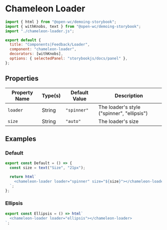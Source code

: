 # Chameleon Loader

```js script
import { html } from "@open-wc/demoing-storybook";
import { withKnobs, text } from "@open-wc/demoing-storybook";
import "./chameleon-loader.js";

export default {
  title: "Components|Feedback/Loader",
  component: "chameleon-loader",
  decorators: [withKnobs],
  options: { selectedPanel: "storybookjs/docs/panel" },
};
```

## Properties

| Property Name | Type(s) | Default Value | Description                                |
| ------------- | ------- | ------------- | ------------------------------------------ |
| `loader`      | String  | `"spinner"`   | The loader's style ("spinner", "ellipsis") |
| `size`        | String  | `"auto"`      | The loader's size                          |

## Examples

### Default

```js preview-story
export const Default = () => {
  const size = text("Size", "21px");

  return html`
    <chameleon-loader loader="spinner" size="${size}"></chameleon-loader>
  `;
};
```

### Ellipsis

```js preview-story
export const Ellipsis = () => html`
  <chameleon-loader loader="ellipsis"></chameleon-loader>
`;
```
